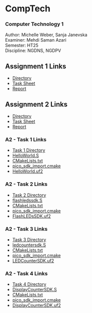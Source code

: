 # CompTech
### Computer Technology 1

Author: Michelle Weber, Sanja Janevska\
Examiner: Mehdi Saman Azari\
Semester: HT25\
Discipline: NGDNS, NGDPV

## Assignment 1 Links
- [Directory](../CompTech/ass1/)
- [Task Sheet](../CompTech/ass1/Lab%201%20-%20LEGv8%20assembly%20programming.pdf)
- [Report](../CompTech/ass1/1DT301_groupH1_assignment1.pdf)

## Assignment 2 Links
- [Directory](../CompTech/ass2/)
- [Task Sheet](../CompTech/ass2/Lab%202%20-%20Introduction%20to%20RPi%20Pico.pdf)
- [Report](../CompTech/ass2/REPORT.md)

### A2 - Task 1 Links
- [Task 1 Directory](../ass2/task1/)
- [HelloWorld.S](../ass2/task1/HelloWorld.S)
- [CMakeLists.txt](../ass2/task1/HelloWorld.S)
- [pico_sdk_import.cmake](../ass2/task1/pico_sdk_import.cmake)
- [HelloWorld.uf2](../ass2/task1/build/HelloWorld.uf2)

### A2 - Task 2 Links
- [Task 2 Directory](../ass2/task2/)
- [flashledssdk.S](../ass2/task2/flashledssdk.S)
- [CMakeLists.txt](../ass2/task2/CMakeLists.txt)
- [pico_sdk_import.cmake](../ass2/task2/pico_sdk_import.cmake)
- [FlashLEDsSDK.uf2](../ass2/task2/build/FlashLEDsSDK.uf2)

### A2 - Task 3 Links
- [Task 3 Directory](../ass2/task3/)
- [ledcountersdk.S](../ass2/task3/ledcountersdk.S)
- [CMakeLists.txt](../ass2/task3/CMakeLists.txt)
- [pico_sdk_import.cmake](../ass2/task3/pico_sdk_import.cmake)
- [LEDCounterSDK.uf2](../ass2/task3/build/LEDCounterSDK.uf2)

### A2 - Task 4 Links
- [Task 4 Directory](../ass2/task4/)
- [DisplayCounterSDK.S](../ass2/task4/DisplayCounterSDK.S)
- [CMakeLists.txt](../ass2/task4/CMakeLists.txt)
- [pico_sdk_import.cmake](../ass2/task4/pico_sdk_import.cmake)
- [DisplayCounterSDK.uf2](../ass2/task4/build/DisplayCounterSDK.uf2)